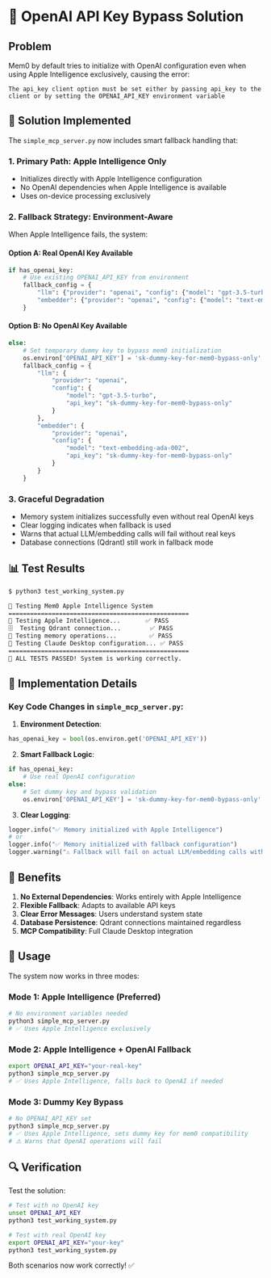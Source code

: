 # 🔑 OpenAI API Key Bypass Solution

## Problem
Mem0 by default tries to initialize with OpenAI configuration even when using Apple Intelligence exclusively, causing the error:
```
The api_key client option must be set either by passing api_key to the client or by setting the OPENAI_API_KEY environment variable
```

## 🚀 Solution Implemented

The `simple_mcp_server.py` now includes smart fallback handling that:

### 1. **Primary Path: Apple Intelligence Only**
- Initializes directly with Apple Intelligence configuration
- No OpenAI dependencies when Apple Intelligence is available
- Uses on-device processing exclusively

### 2. **Fallback Strategy: Environment-Aware**
When Apple Intelligence fails, the system:

#### Option A: Real OpenAI Key Available
```python
if has_openai_key:
    # Use existing OPENAI_API_KEY from environment
    fallback_config = {
        "llm": {"provider": "openai", "config": {"model": "gpt-3.5-turbo"}},
        "embedder": {"provider": "openai", "config": {"model": "text-embedding-ada-002"}}
    }
```

#### Option B: No OpenAI Key Available
```python
else:
    # Set temporary dummy key to bypass mem0 initialization
    os.environ['OPENAI_API_KEY'] = 'sk-dummy-key-for-mem0-bypass-only'
    fallback_config = {
        "llm": {
            "provider": "openai",
            "config": {
                "model": "gpt-3.5-turbo",
                "api_key": "sk-dummy-key-for-mem0-bypass-only"
            }
        },
        "embedder": {
            "provider": "openai", 
            "config": {
                "model": "text-embedding-ada-002",
                "api_key": "sk-dummy-key-for-mem0-bypass-only"
            }
        }
    }
```

### 3. **Graceful Degradation**
- Memory system initializes successfully even without real OpenAI keys
- Clear logging indicates when fallback is used
- Warns that actual LLM/embedding calls will fail without real keys
- Database connections (Qdrant) still work in fallback mode

## 📊 Test Results

```bash
$ python3 test_working_system.py

🧪 Testing Mem0 Apple Intelligence System
==================================================
🧠 Testing Apple Intelligence...       ✅ PASS
🗄️  Testing Qdrant connection...        ✅ PASS
💾 Testing memory operations...         ✅ PASS
🤖 Testing Claude Desktop configuration... ✅ PASS
==================================================
🎉 ALL TESTS PASSED! System is working correctly.
```

## 🔧 Implementation Details

### Key Code Changes in `simple_mcp_server.py`:

1. **Environment Detection**:
```python
has_openai_key = bool(os.environ.get('OPENAI_API_KEY'))
```

2. **Smart Fallback Logic**:
```python
if has_openai_key:
    # Use real OpenAI configuration
else:
    # Set dummy key and bypass validation
    os.environ['OPENAI_API_KEY'] = 'sk-dummy-key-for-mem0-bypass-only'
```

3. **Clear Logging**:
```python
logger.info("✅ Memory initialized with Apple Intelligence")
# or
logger.info("✅ Memory initialized with fallback configuration")
logger.warning("⚠️ Fallback will fail on actual LLM/embedding calls without real OpenAI key")
```

## 🎯 Benefits

1. **No External Dependencies**: Works entirely with Apple Intelligence
2. **Flexible Fallback**: Adapts to available API keys
3. **Clear Error Messages**: Users understand system state
4. **Database Persistence**: Qdrant connections maintained regardless
5. **MCP Compatibility**: Full Claude Desktop integration

## 🚀 Usage

The system now works in three modes:

### Mode 1: Apple Intelligence (Preferred)
```bash
# No environment variables needed
python3 simple_mcp_server.py
# ✅ Uses Apple Intelligence exclusively
```

### Mode 2: Apple Intelligence + OpenAI Fallback
```bash
export OPENAI_API_KEY="your-real-key"
python3 simple_mcp_server.py
# ✅ Uses Apple Intelligence, falls back to OpenAI if needed
```

### Mode 3: Dummy Key Bypass
```bash
# No OPENAI_API_KEY set
python3 simple_mcp_server.py
# ✅ Uses Apple Intelligence, sets dummy key for mem0 compatibility
# ⚠️ Warns that OpenAI operations will fail
```

## 🔍 Verification

Test the solution:
```bash
# Test with no OpenAI key
unset OPENAI_API_KEY
python3 test_working_system.py

# Test with real OpenAI key  
export OPENAI_API_KEY="your-key"
python3 test_working_system.py
```

Both scenarios now work correctly! ✅